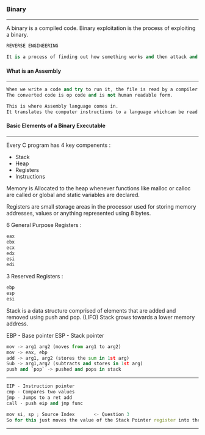 ### Binary

---

A binary is a compiled code. Binary exploitation is the process of exploiting a binary.

```py
REVERSE ENGINEERING

It is a process of finding out how something works and then attack and reverse it to get the desired output or flag in our case.
```

#### What is an Assembly

---

```cpp
When we write a code and try to run it, the file is read by a compiler which converts it to a sequence of instructions performed by the computer. 
The converted code is op code and is not human readable form.

This is where Assembly language comes in. 
It translates the computer instructions to a language whichcan be read by us.
```

#### Basic Elements of a Binary Executable

---

Every C program has 4 key compenents : 

- Stack
- Heap
- Registers
- Instructions

Memory is Allocated to the heap whenever functions like malloc or calloc are called or global and static variables are declared.

Registers are small storage areas in the processor used for storing memory addresses, values or anything represented using 8 bytes.

6 General Purpose Registers : 
```c
eax
ebx 
ecx
edx
esi
edi
```

3 Reserved Registers :
```c
ebp
esp
esi
```

Stack is a data structure comprised of elements that are added and removed using push and pop. (LIFO)
Stack grows towards a lower memory address.

EBP - Base pointer
ESP - Stack pointer

```py
mov -> arg1 arg2 (moves from arg1 to arg2)
mov -> eax, ebp
add -> arg1, arg2 (stores the sum in 1st arg)
Sub -> arg1,arg2 (subtracts and stores in 1st arg)
push and `pop` -> pushed and pops in stack
```

---

```cpp
EIP - Instruction pointer
cmp - Compares two values
jmp - Jumps to a ret add
call - push eip and jmp func
```

```cpp
mov si, sp ; Source Index       <- Question 3
So for this just moves the value of the Stack Pointer register into the Source Index register. In order to know what the value of si is after this, we need to know what the value of sp is. Looking up in the code, we see this on line 149:
```

---
